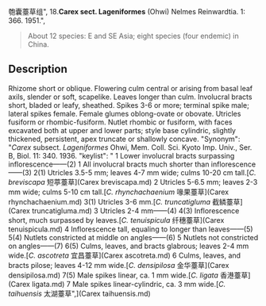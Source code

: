 匏囊薹草组",
18.**Carex sect. Lageniformes** (Ohwi) Nelmes Reinwardtia. 1: 366. 1951.",

> About 12 species: E and SE Asia; eight species (four endemic) in China.

## Description
Rhizome short or oblique. Flowering culm central or arising from basal leaf axils, slender or soft, scapelike. Leaves longer than culm. Involucral bracts short, bladed or leafy, sheathed. Spikes 3-6 or more; terminal spike male; lateral spikes female. Female glumes oblong-ovate or obovate. Utricles fusiform or rhombic-fusiform. Nutlet rhombic or fusiform, with faces excavated both at upper and lower parts; style base cylindric, slightly thickened, persistent, apex truncate or shallowly concave.
  "Synonym": "*Carex* subsect. *Lageniformes* Ohwi, Mem. Coll. Sci. Kyoto Imp. Univ., Ser. B, Biol. 11: 340. 1936.
  "keylist": "
1 Lower involucral bracts surpassing inflorescence——(2)
1 All involucral bracts much shorter than inflorescence——(3)
2(1) Utricles 3.5-5 mm; leaves 4-7 mm wide; culms 10-20 cm tall.[*C. breviscapa* 短葶薹草](Carex breviscapa.md)
2 Utricles 5-6.5 mm; leaves 2-3 mm wide; culms 5-10 cm tall.[*C. rhynchachaenium* 喙果薹草](Carex rhynchachaenium.md)
3(1) Utricles 3-6 mm.[*C. truncatigluma* 截鳞薹草](Carex truncatigluma.md)
3 Utricles 2-4 mm——(4)
4(3) Inflorescence short, much surpassed by leaves.[*C. tenuispicula* 纤穗薹草](Carex tenuispicula.md)
4 Inflorescence tall, equaling to longer than leaves——(5)
5(4) Nutlets constricted at middle on angles——(6)
5 Nutlets not constricted on angles——(7)
6(5) Culms, leaves, and bracts glabrous; leaves 2-4 mm wide.[*C. ascotreta* 宜昌薹草](Carex ascotreta.md)
6 Culms, leaves, and bracts pilose; leaves 4-12 mm wide.[*C. densipilosa* 金华薹草](Carex densipilosa.md)
7(5) Male spikes linear, ca. 1 mm wide.[*C. ligata* 香港薹草](Carex ligata.md)
7 Male spikes linear-cylindric, ca. 3 mm wide.[*C. taihuensis* 太湖薹草",](Carex taihuensis.md)
